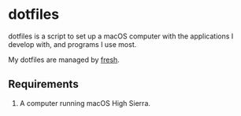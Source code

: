 dotfiles
======

dotfiles is a script to set up a macOS computer with the applications I develop with, and programs I use most.

My dotfiles are managed by [fresh](http://freshshell.com).

Requirements
------------

1. A computer running macOS High Sierra.
